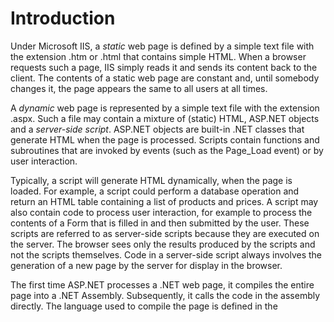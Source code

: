 # Introduction

Under Microsoft IIS, a *static* web page is defined by a simple text file with the extension .htm or .html that contains simple HTML. When a browser requests such a page, IIS simply reads it and sends its content back to the client. The contents of a static web page are constant and, until somebody changes it, the page appears the same to all users at all times.

A *dynamic* web page is represented by a simple text file with the extension .aspx. Such a file may contain a mixture of (static) HTML, ASP.NET objects and a *server-side script*. ASP.NET objects are built-in .NET classes that generate HTML when the page is processed. Scripts contain functions and subroutines that are invoked by events (such as the Page_Load event) or by user interaction.

Typically, a script will generate HTML dynamically, when the page is loaded. For example, a script could perform a database operation and return an HTML table containing a list of products and prices. A script may also contain code to process user interaction, for example to process the contents of a Form that is filled in and then submitted by the user. These scripts are referred to as server-side scripts because they are executed on the server. The browser sees only the results produced by the scripts and not the scripts themselves. Code in a server-side script always involves the generation of a new page by the server for display in the browser.

The first time ASP.NET processes a .NET web page, it compiles the entire page into a .NET Assembly. Subsequently, it calls the code in the assembly directly. The language used to compile the page is defined in the <script> section, which is typically defined at the top of the page. If the <script> section is omitted, or if it fails to explicitly specify the language attribute, the page is compiled using the default scripting language. This is configurable, but is typically VB or C#.

This Chapter is made up almost entirely of examples, the source code of which is supplied in the samples\asp.net directory and the sub-directories it contains. This directory is mapped as an IIS Virtual Directory named dyalog.net, so you may execute the examples by specifying the URL http://localhost/dyalog.net/ followed by the name of the sub-directory and page. You can get an overview of the samples by starting on the page http://localhost/dyalog.net/index.htm and follow links from there.

To use APLScript effectively in Web Pages, you need to have a thorough understanding of how ASP.NET works.

In the first example, an outline description ASP.NET technology is provided. For further information, see the Microsoft .NET Framework documentation and *Beginning ASP.NET using VB.NET*, Wrox Press Ltd, ISBN 1861005040.

